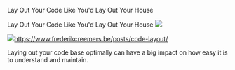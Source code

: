 Lay Out Your Code Like You'd Lay Out Your House

Lay Out Your Code Like You'd Lay Out Your House
![](../_resources/e223390f6e14b1db2b48ff5c5f91bfa7.png)

![](../_resources/36e9b0f6a9d4d234a3c6f2f24d889e3f.jpg)https://www.frederikcreemers.be/posts/code-layout/

Laying out your code base optimally can have a big impact on how easy it is to understand and maintain.